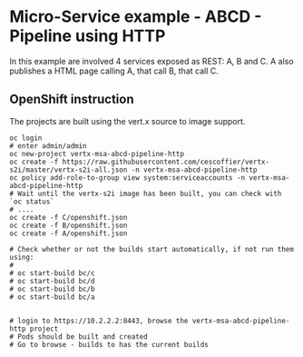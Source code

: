 # Micro-Service example - ABCD - Pipeline using HTTP
 
 
In this example are involved 4 services exposed as REST: A, B and C.
A also publishes a HTML page calling A, that call B, that call C.
 
## OpenShift instruction
 
The projects are built using the vert.x source to image support.
 
```
oc login
# enter admin/admin
oc new-project vertx-msa-abcd-pipeline-http
oc create -f https://raw.githubusercontent.com/cescoffier/vertx-s2i/master/vertx-s2i-all.json -n vertx-msa-abcd-pipeline-http
oc policy add-role-to-group view system:serviceaccounts -n vertx-msa-abcd-pipeline-http 
# Wait until the vertx-s2i image has been built, you can check with `oc status`
# ....
oc create -f C/openshift.json
oc create -f B/openshift.json
oc create -f A/openshift.json

# Check whether or not the builds start automatically, if not run them using:
#
# oc start-build bc/c
# oc start-build bc/d
# oc start-build bc/b
# oc start-build bc/a


# login to https://10.2.2.2:8443, browse the vertx-msa-abcd-pipeline-http project
# Pods should be built and created
# Go to browse - builds to has the current builds
```


